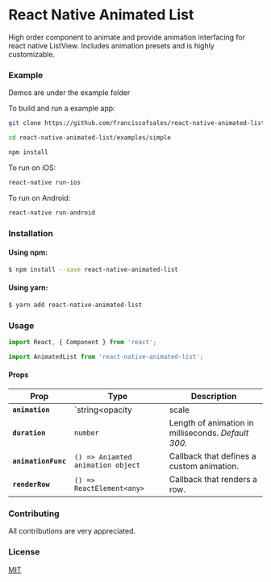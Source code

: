 # React Native Animated List

High order component to animate and provide animation interfacing for react native ListView. Includes animation presets and is highly customizable.

### Example
Demos are under the example folder

To build and run a example app:

```bash
git clone https://github.com/franciscofsales/react-native-animated-list

cd react-native-animated-list/examples/simple

npm install
```

To run on iOS:

```bash
react-native run-ios
```

To run on Android:

```bash
react-native run-android
```

### Installation

#### Using npm:

```sh
$ npm install --save react-native-animated-list
```

#### Using yarn:

```sh
$ yarn add react-native-animated-list
```

### Usage

```jsx
import React, { Component } from 'react';

import AnimatedList from 'react-native-animated-list';


```

#### Props

| Prop | Type | Description |
|---|---|---|
|**`animation`**|`string<opacity|scale|slideLeft|slideRight>`|Animation preset.|
|**`duration`**|`number`|Length of animation in milliseconds. _Default 300._|
|**`animationFunc`**|`() => Aniamted animation object`|Callback that defines a custom animation.|
|**`renderRow`**|`() => ReactElement<any>`|Callback that renders a row.|



### Contributing
All contributions are very appreciated.


### License
[MIT](https://raw.githubusercontent.com/franciscofsales/react-native-animated-list/master/LICENSE)
